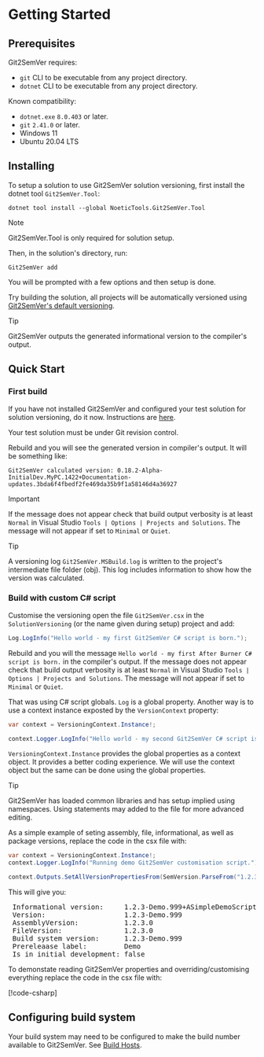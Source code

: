 ﻿---
uid: dotnet-tool-getting-started
---

# Getting Started

## Prerequisites

Git2SemVer requires:

* `git` CLI to be executable from any project directory.
* `dotnet` CLI to be executable from any project directory.

Known compatibility:

* `dotnet.exe` `8.0.403` or later.
* `git` `2.41.0` or later.
* Windows 11
* Ubuntu 20.04 LTS

## Installing


To setup a solution to use Git2SemVer solution versioning, first install the dotnet tool `Git2SemVer.Tool`:

```winbatch
dotnet tool install --global NoeticTools.Git2SemVer.Tool
```

> [!NOTE]
> Git2SemVer.Tool is only required for solution setup.

Then, in the solution's directory, run:

```winbatch
Git2SemVer add
```

You will be prompted with a few options and then setup is done.

Try building the solution, all projects will be automatically versioned using [Git2SemVer's default versioning](xref:versioning).

> [!TIP]
> Git2SemVer outputs the generated informational version to the compiler's output.


## Quick Start

### First build

If you have not installed Git2SemVer and configured your test solution for solution versioning, do it now. Instructions are [here](#installing).

Your test solution must be under Git revision control.

Rebuild and you will see the generated version in compiler's output. It will be something like:

```winbatch
Git2SemVer calculated version: 0.18.2-Alpha-InitialDev.MyPC.1422+Documentation-updates.3bda6f4fbedf2fe469da35b9f1a58146d4a36927
```

> [!IMPORTANT]
> If the message does not appear check that build output verbosity is at least `Normal` in Visual Studio `Tools | Options | Projects and Solutions`.
> The message will not appear if set to `Minimal` or `Quiet`.

> [!TIP]
> A versioning log `Git2SemVer.MSBuild.log` is written to the project's intermediate file folder (obj).
> This log includes information to show how the version was calculated.

### Build with custom C# script

Customise the versioning open the file `Git2SemVer.csx` in the `SolutionVersioning` (or the name given during setup) project and add:

```csharp
Log.LogInfo("Hello world - my first Git2SemVer C# script is born.");
```

Rebuild and you will the message `Hello world - my first After Burner C# script is born.` in the compiler's output.
If the message does not appear check that build output verbosity is at least `Normal` in Visual Studio `Tools | Options | Projects and Solutions`.
The message will not appear if set to `Minimal` or `Quiet`.

That was using C# script globals. `Log` is a global property. 
Another way is to use a context instance exposted by the `VersionContext` property:

```csharp
var context = VersioningContext.Instance!;

context.Logger.LogInfo("Hello world - my second Git2SemVer C# script is born.");
```

`VersioningContext.Instance` provides the global properties as a context object. It provides a better coding experience.
We will use the context object but the same can be done using the global properties.

> [!TIP]
> Git2SemVer has loaded common libraries and has setup implied using namespaces.
> Using statements may added to the file for more advanced editing.

As a simple example of seting assembly, file, informational, as well as package versions, replace the code in the csx file with:

```csharp
var context = VersioningContext.Instance!;
context.Logger.LogInfo("Running demo Git2SemVer customisation script.");

context.Outputs.SetAllVersionPropertiesFrom(SemVersion.ParseFrom("1.2.3-Demo.999+ASimpleDemoScriptVersion"));
```
 
 This will give you:

 <pre>
 Informational version:     1.2.3-Demo.999+ASimpleDemoScriptVersion
 Version:                   1.2.3-Demo.999
 AssemblyVersion:           1.2.3.0
 FileVersion:               1.2.3.0
 Build system version:      1.2.3-Demo.999
 Prereleaase label:         Demo
 Is in initial development: false</pre>

To demonstate reading Git2SemVer properties and overriding/customising everything replace the code in the csx file with:

[!code-csharp[](CsxDemos/ForceProperties4.csx)]


## Configuring build system

Your build system may need to be configured to make the build number available to Git2SemVer. See [Build Hosts](xref:build-hosts).